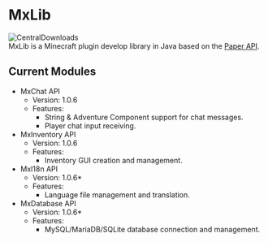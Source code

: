 # MxLib
![CentralDownloads](https://img.shields.io/maven-central/v/io.github.linsminecraftstudio.mxlib/MxLib)  
MxLib is a Minecraft plugin develop library in Java based on the [Paper API](https://github.com/PaperMC/Paper).

## Current Modules
* MxChat API
   * Version: 1.0.6
   * Features:
     - String & Adventure Component support for chat messages.
     - Player chat input receiving.
* MxInventory API
   * Version: 1.0.6
   * Features:
     - Inventory GUI creation and management.
* MxI18n API
   * Version: 1.0.6*
   * Features:
     - Language file management and translation.
* MxDatabase API
   * Version: 1.0.6*
   * Features:
     - MySQL/MariaDB/SQLite database connection and management.